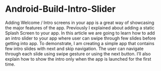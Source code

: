# Android-Build-Intro-Slider
Adding Welcome / Intro screens in your app is a great way of showcasing the major features of the app. Previously I explained about adding a static Splash Screen to your app. In this article we are going to learn how to add an intro slider to your app where user can swipe through few slides before getting into app.  To demonstrate, I am creating a simple app that contains few intro slides with next and skip navigation. The user can navigate through each slide using swipe gesture or using the next button. I’ll also explain how to show the intro only when the app is launched for the first time.

